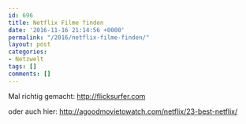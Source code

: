 ```yaml
---
id: 696
title: Netflix Filme finden
date: '2016-11-16 21:14:56 +0000'
permalink: "/2016/netflix-filme-finden/"
layout: post
categories:
- Netzwelt
tags: []
comments: []
---
```

Mal richtig gemacht: <http://flicksurfer.com>

oder auch hier: <http://agoodmovietowatch.com/netflix/23-best-netflix/>